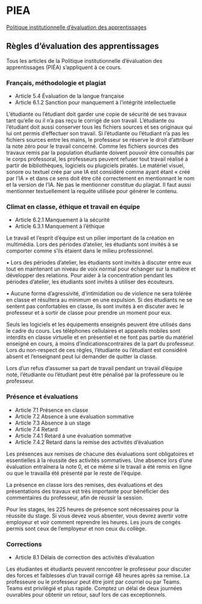 # PIEA

[Politique institutionnelle d’évaluation des apprentissages](https://www.cmontmorency.qc.ca/wp-content/uploads/images/college/regles-et-reglements/Politique_institutionnelle_evaluation_des_apprentissages_PIEA_2023.pdf)

## Règles d’évaluation des apprentissages

Tous les articles de la Politique institutionnelle d’évaluation des apprentissages (PIÉA) s’appliquent à ce cours.

### Français, méthodologie et plagiat

* Article 5.4 Évaluation de la langue française
* Article 6.1.2 Sanction pour manquement à l’intégrité intellectuelle


L’étudiante ou l’étudiant doit garder une copie de sécurité de ses travaux tant qu’elle ou il n’a pas reçu le corrigé de son travail.
L’étudiante ou l’étudiant doit aussi conserver tous les fichiers sources et ses originaux qui lui ont permis d’effectuer son travail. Si l’étudiante ou l’étudiant n’a pas les fichiers sources entre les mains, le professeur se réserve le droit d’attribuer la note zéro pour le travail concerné.
Comme les fichiers sources des travaux remis par la population étudiante doivent pouvoir être consultés par le corps professoral, les professeurs peuvent refuser tout travail réalisé à partir de bibliothèques, logiciels ou plugiciels piratés.
Le matériel visuel, sonore ou textuel crée par une IA est considéré comme ayant étant « créé par l’IA » et dans ce sens doit être cité correctement en mentionnant le nom et la version de l’IA. Ne pas le mentionner constitue du plagiat. Il faut aussi mentionner textuellement la requête utilisée pour générer le contenu.


### Climat en classe, éthique et travail en équipe

* Article 6.2.1 Manquement à la sécurité 
* Article 6.3.1 Manquement à l’éthique


Le travail et l’esprit d’équipe est un pilier important de la création en multimédia. Lors des périodes d’atelier, les étudiants sont invités à se comporter comme s’ils étaient dans le milieu professionnel.

• Lors des périodes d’atelier, les étudiants sont invités à discuter entre eux tout en maintenant un niveau de voix normal pour échanger sur la matière et développer des relations. Pour aider à la concentration pendant les périodes d’atelier, les étudiants sont invités à utiliser des écouteurs.

• Aucune forme d’agressivité, d’intimidation ou de violence ne sera tolérée en classe et résultera au minimum en une expulsion. Si des étudiants ne se sentent pas confortables en classe, ils sont invités à en discuter avec le professeur et à sortir de classe pour prendre un moment pour eux.

Seuls les logiciels et les équipements enseignés peuvent être utilisés dans le cadre du cours. Les téléphones cellulaires et appareils mobiles sont interdits en classe virtuelle et en présentiel et ne font pas partie du matériel enseigné en cours, à moins d’indicationscontraires de la part du professeur. Lors du non-respect de ces règles, l’étudiante ou l’étudiant est considéré absent et l’enseignant peut lui demander de quitter la classe.

Lors d’un refus d’assumer sa part de travail pendant un travail d’équipe noté, l’étudiante ou l’étudiant peut être pénalisé par la professeure ou le professeur.


### Présence et évaluations

* Article 7.1 Présence en classe
* Article 7.2 Absence à une évaluation sommative
* Article 7.3 Absence à un stage
* Article 7.4 Retard
* Article 7.4.1 Retard à une évaluation sommative
* Article 7.4.2 Retard dans la remise des activités d’évaluation

Les présences aux remises de chacune des évaluations sont obligatoires et essentielles à la réussite des activités sommatives. Une absence lors d’une évaluation entraînera la note 0, et ce même si le travail a été remis en ligne ou que le travailla été présenté par le reste de l’équipe.

La présence en classe lors des remises, des évaluations et des présentations des travaux est très importante pour bénéficier des commentaires du professeur, afin de réussir la session.

Pour les stages, les 225 heures de présence sont nécessaires pour la réussite du stage. Si vous devez vous absenter, vous devrez avertir votre employeur et voir comment reprendre les heures. Les jours de congés permis sont ceux de l’employeur et non ceux du collège.

### Corrections

* Article 8.1 Délais de correction des activités d’évaluation

Les étudiantes et étudiants peuvent rencontrer le professeur pour discuter des forces et faiblesses d’un travail corrigé 48 heures après sa remise.
La professeure ou le professeur peut être joint par courriel ou par Teams. Teams est privilégié et plus rapide. Comptez un délai de deux journées ouvrables pour obtenir un retour, sauf lors de cas exceptionnels.
